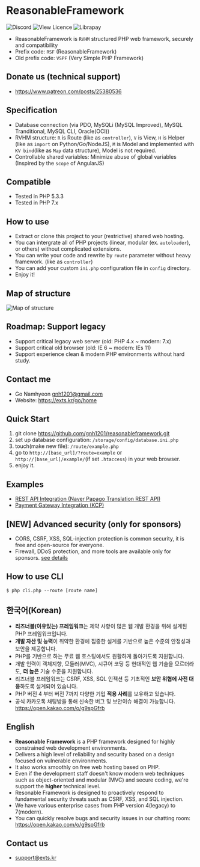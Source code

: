 # ReasonableFramework
![Discord](https://img.shields.io/discord/359930650330923008.svg)
![View Licence](https://img.shields.io/github/license/gnh1201/reasonableframework.svg)
![Librapay](http://img.shields.io/liberapay/receives/catswords.svg?logo=liberapay)

- ReasonableFramework is `RVHM` structured PHP web framework, securely and compatibility
- Prefix code: `RSF` (ReasonableFramework)
- Old prefix code: `VSPF` (Very Simple PHP Framework)

## Donate us (technical support)
- https://www.patreon.com/posts/25380536
 
## Specification
- Database connection (via PDO, MySQLi (MySQL Improved), MySQL Tranditional, MySQL CLI, Oracle(OCI))
- RVHM structure: `R` is Route (like as `controller`), `V` is View, `H` is Helper (like as `import` on Python/Go/NodeJS), `M` is Model and implemented with `KV bind`(like as `Map` data structure), Model is not required.
- Controllable shared variables: Minimize abuse of global variables (Inspired by the `scope` of AngularJS)

## Compatible
- Tested in PHP 5.3.3
- Tested in PHP 7.x

## How to use
- Extract or clone this project to your (restrictive) shared web hosting.
- You can intergrate all of PHP projects (linear, modular (ex. `autoloader`), or others) without complicated extensions.
- You can write your code and rewrite by `route` parameter without heavy framework. (like as `controller`)
- You can add your custom `ini.php` configuration file in `config` directory.
- Enjoy it!

## Map of structure
![Map of structure](https://github.com/gnh1201/reasonableframework/raw/master/assets/img/reasonableframework.jpg)

## Roadmap: Support legacy
- Support critical legacy web server (old: PHP 4.x ~ modern: 7.x)
- Support critical old browser (old: IE 6 ~ modern: IEs 11)
- Support experience clean & modern PHP environments without hard study.

## Contact me
- Go Namhyeon <gnh1201@gmail.com>
- Website: https://exts.kr/go/home

## Quick Start
1. git clone https://github.com/gnh1201/reasonableframework.git
2. set up database configuration: `/storage/config/database.ini.php`
3. touch(make new file): `/route/example.php`
4. go to `http://[base_url]/?route=example` or `http://[base_url]/example/`(if set `.htaccess`) in your web browser.
5. enjoy it.

## Examples
- [REST API Integration (Naver Papago Translation REST API)](https://gist.github.com/gnh1201/081484e6f5e10bd3be819093ba5f49c8)
- [Payment Gateway Integration (KCP)](https://github.com/gnh1201/reasonableframework/blob/master/route/orderpay.pgkcp.php)

## [NEW] Advanced security (only for sponsors)
- CORS, CSRF, XSS, SQL-injection protection is common security, it is free and open-source for everyone.
- Firewall, DDoS protection, and more tools are available only for sponsors. [see details](https://github.com/gnh1201/reasonableframework/blob/master/SECURITY.md)

## How to use CLI
```
$ php cli.php --route [route name]
```

## 한국어(Korean)
- **리즈너블(이유있는) 프레임워크**는 제약 사항이 많은 웹 개발 환경을 위해 설계된 PHP 프레임워크입니다.
- **개발 자산 및 능력**이 취약한 환경에 집중한 설계를 기반으로 높은 수준의 안정성과 보안을 제공합니다.
- PHP를 기반으로 하는 무료 웹 호스팅에서도 원활하게 돌아가도록 지원합니다.
- 개발 인력이 객체지향, 모듈러(MVC), 시큐어 코딩 등 현대적인 웹 기술을 모르더라도, **더 높은** 기술 수준을 지원합니다.
- 리즈너블 프레임워크는 CSRF, XSS, SQL 인젝션 등 기초적인 **보안 위협에 사전 대응**하도록 설계되어 있습니다.
- PHP 버전 4 부터 버전 7까지 다양한 기업 **적용 사례**를 보유하고 있습니다.
- 공식 카카오톡 채팅방을 통해 신속한 버그 및 보안이슈 해결이 가능합니다. https://open.kakao.com/o/g9spGfrb

## English
- **Reasonable Framework** is a PHP framework designed for highly constrained web development environments.
- Delivers a high level of reliability and security based on a design focused on vulnerable environments.
- It also works smoothly on free web hosting based on PHP.
- Even if the development staff doesn't know modern web techniques such as object-oriented and modular (MVC) and secure coding, we're support the **higher** technical level.
- Resonable Framework is designed to proactively respond to fundamental security threats such as CSRF, XSS, and SQL injection.
- We have various enterprise cases from PHP version 4(legacy) to 7(modern).
- You can quickly resolve bugs and security issues in our chatting room: https://open.kakao.com/o/g9spGfrb

## Contact us
- support@exts.kr
